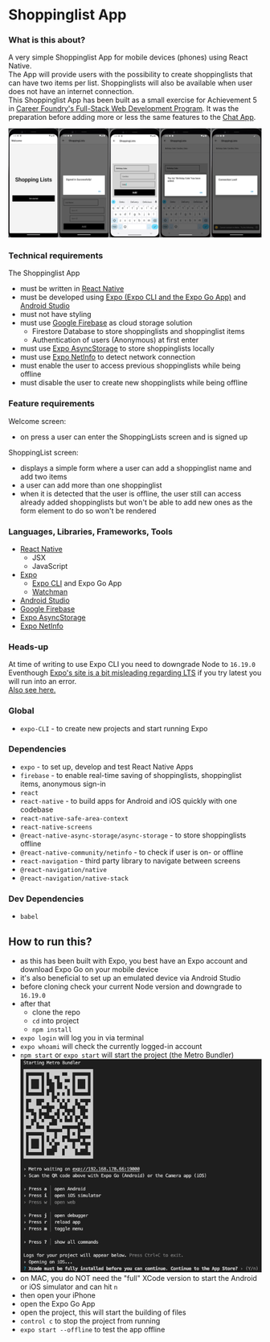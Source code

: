 # Shoppinglist App

### What is this about?
A very simple Shoppinglist App for mobile devices (phones) using React Native.
<br>
The App will provide users with the possibility to create shoppinglists that can have two items per list. Shoppinglists will also be available when user does not have an internet connection.
<br>
This Shoppinglist App has been built as a small exercise for Achievement 5 in [Career Foundry's Full-Stack Web Development Program](https://careerfoundry.com/en/courses/become-a-web-developer/). It was the preparation before adding more or less the same features to the [Chat App](https://github.com/EllyPirelly/cf-chat-app).

![Shoppinglist on Android Emulator](/assets/screenshots/screenshot-shopping-list-android-emulator.png)

### Technical requirements
The Shoppinglist App
- must be written in [React Native](https://github.com/facebook/react-native)
- must be developed using [Expo (Expo CLI and the Expo Go App)](https://expo.dev/) and [Android Studio](https://developer.android.com/studio)
- must not have styling
- must use [Google Firebase](https://firebase.google.com/) as cloud storage solution
  - Firestore Database to store shoppinglists and shoppinglist items
  - Authentication of users (Anonymous) at first enter
- must use [Expo AsyncStorage](https://docs.expo.dev/versions/latest/sdk/async-storage/) to store shoppinglists locally
- must use [Expo NetInfo](https://docs.expo.dev/versions/latest/sdk/netinfo/) to detect network connection
- must enable the user to access previous shoppinglists while being offline
- must disable the user to create new shoppinglists while being offline

### Feature requirements
Welcome screen:
- on press a user can enter the ShoppingLists screen and is signed up

ShoppingList screen:
- displays a simple form where a user can add a shoppinglist name and add two items
- a user can add more than one shoppinglist
- when it is detected that the user is offline, the user still can access already added shoppinglists but won't be able to add new ones as the form element to do so won't be rendered

### Languages, Libraries, Frameworks, Tools
- [React Native](https://github.com/facebook/react-native)
  - JSX
  - JavaScript
- [Expo](https://expo.dev/)
  - [Expo CLI](https://docs.expo.dev/get-started/installation/) and Expo Go App
  - [Watchman](https://docs.expo.dev/get-started/installation/#requirements)
- [Android Studio](https://developer.android.com/studio)
- [Google Firebase](https://firebase.google.com/)
- [Expo AsyncStorage](https://docs.expo.dev/versions/latest/sdk/async-storage/)
- [Expo NetInfo](https://docs.expo.dev/versions/latest/sdk/netinfo/)

### Heads-up
At time of writing to use Expo CLI you need to downgrade Node to `16.19.0` <br>
Eventhough [Expo's site is a bit misleading regarding LTS](https://docs.expo.dev/get-started/installation/) if you try latest you will run into an error. <br>
[Also see here.](https://github.com/expo/expo/issues/21026)

### Global
- `expo-CLI` - to create new projects and start running Expo

### Dependencies
- `expo` - to set up, develop and test React Native Apps
- `firebase` - to enable real-time saving of shoppinglists, shoppinglist items, anonymous sign-in
- `react`
- `react-native` - to build apps for Android and iOS quickly with one codebase
- `react-native-safe-area-context`
- `react-native-screens`
- `@react-native-async-storage/async-storage` - to store shoppinglists offline
- `@react-native-community/netinfo` - to check if user is on- or offline
- `react-navigation` - third party library to navigate between screens
- `@react-navigation/native`
- `@react-navigation/native-stack`

### Dev Dependencies
- `babel`

## How to run this?
- as this has been built with Expo, you best have an Expo account and download Expo Go on your mobile device
- it's also beneficial to set up an emulated device via Android Studio
- before cloning check your current Node version and downgrade to `16.19.0`
- after that
  - clone the repo
  - `cd` into project
  - `npm install`
- `expo login` will log you in via terminal
- `expo whoami` will check the currently logged-in account
- `npm start` or `expo start` will start the project (the Metro Bundler)
![Screenshot of Metro Bundler](/assets/screenshots//screenshot-metro-bundler.png)
- on MAC, you do NOT need the "full" XCode version to start the Android or iOS simulator and can hit `n`
- then open your iPhone
- open the Expo Go App
- open the project, this will start the building of files
- `control c` to stop the project from running
- `expo start --offline` to test the app offline